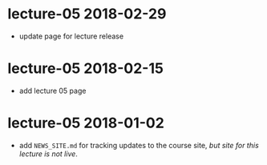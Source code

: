 # lecture-05 2018-02-29

* update page for lecture release

# lecture-05 2018-02-15

* add lecture 05 page

# lecture-05 2018-01-02

* add `NEWS_SITE.md` for tracking updates to the course site, *but site for this lecture is not live*.
